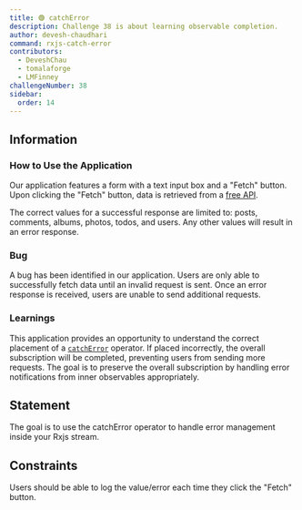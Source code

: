 ```yaml
---
title: 🟢 catchError
description: Challenge 38 is about learning observable completion.
author: devesh-chaudhari
command: rxjs-catch-error
contributors:
  - DeveshChau
  - tomalaforge
  - LMFinney
challengeNumber: 38
sidebar:
  order: 14
---
```


## Information

### How to Use the Application

Our application features a form with a text input box and a "Fetch" button. Upon clicking the "Fetch" button, data is retrieved from a [free API](https://jsonplaceholder.typicode.com/).

The correct values for a successful response are limited to: posts, comments, albums, photos, todos, and users. Any other values will result in an error response.

### Bug

A bug has been identified in our application. Users are only able to successfully fetch data until an invalid request is sent. Once an error response is received, users are unable to send additional requests.

### Learnings

This application provides an opportunity to understand the correct placement of a [`catchError`](https://rxjs.dev/api/operators/catchError) operator. If placed incorrectly, the overall subscription will be completed, preventing users from sending more requests. The goal is to preserve the overall subscription by handling error notifications from inner observables appropriately.

## Statement

The goal is to use the catchError operator to handle error management inside your Rxjs stream.

## Constraints

Users should be able to log the value/error each time they click the "Fetch" button.
